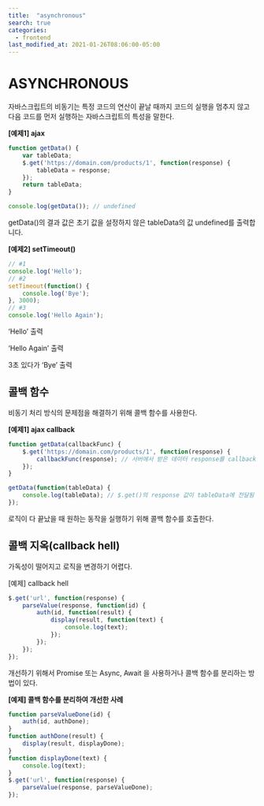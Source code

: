 ```yaml
---
title:  "asynchronous"
search: true
categories: 
  - frontend
last_modified_at: 2021-01-26T08:06:00-05:00
---
```


# ASYNCHRONOUS

자바스크립트의 비동기는 특정 코드의 연산이 끝날 때까지 코드의 실행을 멈추지 않고 다음 코드를 먼저 실행하는 자바스크립트의 특성을 말한다.



**[예제1] ajax**

```js
function getData() {
	var tableData;
	$.get('https://domain.com/products/1', function(response) {
		tableData = response;
	});
	return tableData;
}

console.log(getData()); // undefined
```

getData()의 결과 값은 초기 값을 설정하지 않은 tableData의 값 undefined를 출력합니다.



**[예제2] setTimeout()**

```js
// #1
console.log('Hello');
// #2
setTimeout(function() {
	console.log('Bye');
}, 3000);
// #3
console.log('Hello Again');
```

‘Hello’ 출력

‘Hello Again’ 출력

3초 있다가 ‘Bye’ 출력



## 콜백 함수

비동기 처리 방식의 문제점을 해결하기 위해 콜백 함수를 사용한다.

**[예제1] ajax callback**

```js
function getData(callbackFunc) {
	$.get('https://domain.com/products/1', function(response) {
		callbackFunc(response); // 서버에서 받은 데이터 response를 callbackFunc() 함수에 넘겨줌
	});
}

getData(function(tableData) {
	console.log(tableData); // $.get()의 response 값이 tableData에 전달됨
});
```

로직이 다 끝났을 때 원하는 동작을 실행하기 위해 콜백 함수를 호출한다.



## 콜백 지옥(callback hell)

가독성이 떨어지고 로직을 변경하기 어렵다.

[예제] callback hell

```js
$.get('url', function(response) {
	parseValue(response, function(id) {
		auth(id, function(result) {
			display(result, function(text) {
				console.log(text);
			});
		});
	});
});
```



개선하기 위해서 Promise 또는 Async, Await 을 사용하거나 콜백 함수를 분리하는 방법이 있다.

**[예제] 콜백 함수를 분리하여 개선한 사례**

```js
function parseValueDone(id) {
	auth(id, authDone);
}
function authDone(result) {
	display(result, displayDone);
}
function displayDone(text) {
	console.log(text);
}
$.get('url', function(response) {
	parseValue(response, parseValueDone);
});
```

